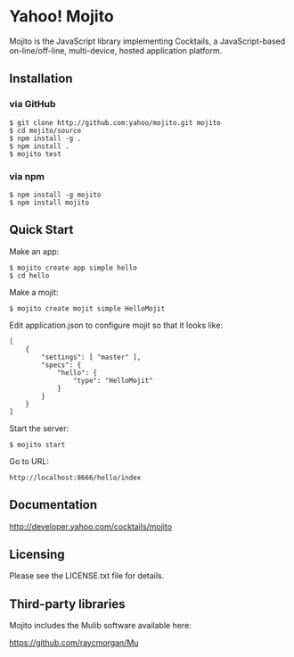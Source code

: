 # Yahoo! Mojito

Mojito is the JavaScript library implementing Cocktails, a JavaScript-based
on-line/off-line, multi-device, hosted application platform.

## Installation

### via GitHub

    $ git clone http://github.com:yahoo/mojito.git mojito
    $ cd mojito/source
    $ npm install -g .
    $ npm install .
    $ mojito test

### via npm

    $ npm install -g mojito
    $ npm install mojito

## Quick Start

Make an app:

    $ mojito create app simple hello
    $ cd hello

Make a mojit:

    $ mojito create mojit simple HelloMojit

Edit application.json to configure mojit so that it looks like:

    [
        {
            "settings": [ "master" ],
            "specs": {
                "hello": {
                    "type": "HelloMojit"
                }
            }
        }
    ]

Start the server:

    $ mojito start

Go to URL:

    http://localhost:8666/hello/index

## Documentation

http://developer.yahoo.com/cocktails/mojito

## Licensing

Please see the LICENSE.txt file for details.

## Third-party libraries

Mojito includes the Mulib software available here:

https://github.com/raycmorgan/Mu

